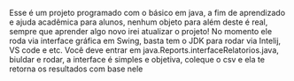 Esse é um projeto programado com o básico em java, a fim de aprendizado e ajuda acadêmica para alunos, nenhum objeto para além deste é real, sempre que aprender algo novo irei atualizar o projeto!
No momento ele roda via interface gráfica em Swing, basta tem o JDK para rodar via Intelij, VS code e etc.
Você deve entrar em java.Reports.interfaceRelatorios.java, biuldar e rodar, a interface é simples e objetiva, coleque o csv e ela te retorna os resultados com base nele
